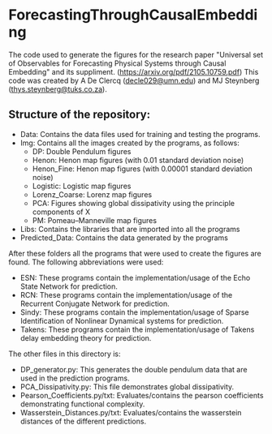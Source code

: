 # ForecastingThroughCausalEmbedding
The code used to generate the figures for the research paper "Universal set of Observables for Forecasting Physical Systems through Causal Embedding" and its suppliment. (https://arxiv.org/pdf/2105.10759.pdf)
This code was created by A De Clercq (decle029@umn.edu) and MJ Steynberg (thys.steynberg@tuks.co.za).

## Structure of the repository:
- Data: Contains the data files used for training and testing the programs.
- Img: Contains all the images created by the programs, as follows:
  + DP: Double Pendulum figures
  + Henon: Henon map figures (with 0.01 standard deviation noise)
  + Henon_Fine: Henon map figures (with 0.00001 standard deviation noise)
  + Logistic: Logistic map figures
  + Lorenz_Coarse: Lorenz map figures
  + PCA: Figures showing global dissipativity using the principle components of X
  + PM: Pomeau–Manneville map figures
- Libs: Contains the libraries that are imported into all the programs
- Predicted_Data: Contains the data generated by the programs

After these folders all the programs that were used to create the figures are found. The following abbreviations were used:
- ESN: These programs contain the implementation/usage of the Echo State Network for prediction.
- RCN: These programs contain the implementation/usage of the Recurrent Conjugate Network for prediction.
- Sindy: These programs contain the implementation/usage of Sparse Identification of Nonlinear Dynamical systems for prediction.
- Takens: These programs contain the implementation/usage of Takens delay embedding theory for prediction.

The other files in this directory is:
- DP_generator.py: This generates the double pendulum data that are used in the prediction programs.
- PCA_Dissipativity.py: This file demonstrates global dissipativity.
- Pearson_Coefficients.py/txt: Evaluates/contains the pearson coefficients demonstrating functional complexity.
- Wasserstein_Distances.py/txt: Evaluates/contains the wasserstein distances of the different predictions.
